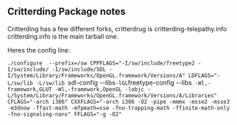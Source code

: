 Critterding Package notes
-----------

Critterding has a few different forks, critterdrug is critterding-telepathy.info critterding.info is the main tarball one.

Heres the config line:

`./configure  --prefix=/sw CPPFLAGS="-I/sw/include/freetype2 -I/sw/include/ -I/sw/include/SDL -I/System/Library/Frameworks/OpenGL.framework/Versions/A" LDFLAGS="-L/sw/lib -L/sw/lib `sdl-config --libs` -lGL `freetype-config --libs` -Wl,-framework,GLUT -Wl,-framework,OpenGL -lobjc -L/System/Library/Frameworks/OpenGL.framework/Versions/A/Libraries" CFLAGS="-arch i386" CXXFLAGS="-arch i386 -O2 -pipe -mmmx -msse2 -msse3 -m3dnow -ffast-math -mfpmath=sse -fno-trapping-math -ffinite-math-only -fno-signaling-nans" FFLAGS="-g -O2"`
